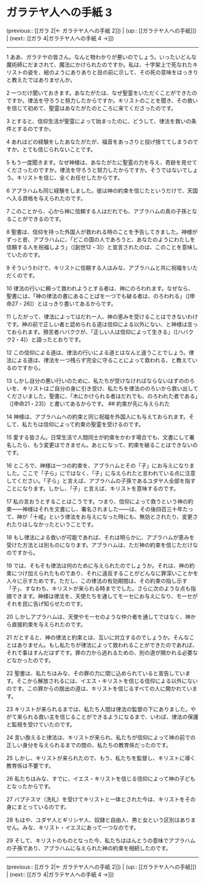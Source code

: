# ガラテヤ人への手紙 3

(previous:: [[ガラ 2|← ガラテヤ人への手紙 2]]) | (up:: [[ガラテヤ人への手紙]]) | (next:: [[ガラ 4|ガラテヤ人への手紙 4 →]])

***


1 ああ、ガラテヤの皆さん。なんと物わかりが悪いのでしょう。いったいどんな魔術師にだまされて、魔法にかけられたのですか。私は、十字架上で死なれたキリストの姿を、絵のようにありありと目の前に示して、その死の意味をはっきりと教えたではありませんか。 

2 一つだけ聞いておきます。あなたがたは、なぜ聖霊をいただくことができたのですか。律法を守ろうと努力したからですか。キリストのことを聞き、その救いを信じて初めて、聖霊はあなたがたのところに来てくださったのです。 

3 とすると、信仰生活が聖霊によって始まったのに、どうして、律法を救いの条件とするのですか。 

4 あれほどの経験をしたあなたがたが、福音をあっさりと投げ捨ててしまうのですか。とても信じられないことです。 

5 もう一度聞きます。なぜ神様は、あなたがたに聖霊の力を与え、奇跡を見せてくださったのですか。律法を守ろうと努力したからですか。そうではないでしょう。キリストを信じ、全くお任せしたからです。 

6 アブラハムも同じ経験をしました。彼は神の約束を信じたというだけで、天国へ入る資格を与えられたのです。 

7 このことから、心から神に信頼する人はだれでも、アブラハムの真の子孫となることができるのです。 

8 聖書は、信仰を持った外国人が救われる時のことを予告してきました。神様がずっと昔、アブラハムに、「どこの国の人であろうと、あなたのようにわたしを信頼する人を祝福しよう」（[創世12・3]）と宣言されたのは、このことを意味していたのです。 

9 そういうわけで、キリストに信頼する人はみな、アブラハムと共に祝福をいただくのです。 

10 律法の行いに頼って救われようとする者は、神にのろわれます。なぜなら、聖書には、「神の律法の書にあることばを一つでも破る者は、のろわれる」（[申命27・26]）とはっきり書いてあるからです。 

11 したがって、律法によってはだれ一人、神の恵みを受けることはできないわけです。神の前で正しい者と認められる道は信仰による以外にない、と神様は言っておられます。預言者ハバククが、「正しい人は信仰によって生きる」（[ハバクク2・4]）と語ったとおりです。 

12 この信仰による道は、律法の行いによる道とはなんと違うことでしょう。律法による道は、律法を一つ残らず完全に守ることによって救われる、と教えているのですから。 

13 しかし自分の悪い行いのために、私たちが受けなければならないはずののろいを、キリストはご自分の身に引き受け、私たちを律法ののろいから救い出してくださいました。聖書に、「木にかけられる者はだれでも、のろわれた者である」（[申命21・23]）と書いてあるからです。 ## 約束が先に与えられた 

14 神様は、アブラハムへの約束と同じ祝福を外国人にも与えておられます。そして、私たちは信仰によって約束の聖霊を受けるのです。 

15 愛する皆さん。日常生活で人間同士が約束をかわす場合でも、文書にして署名したら、もう変更はできません。あとになって、約束を破ることはできないのです。 

16 ところで、神様は一つの約束を、アブラハムとその「子」にお与えになりました。ここで「子ら」にではなく、「子」に与えられたと言われている点に注意してください。「子ら」と言えば、アブラハムの子孫であるユダヤ人全部を指すことになります。しかし、「子」と言えば、キリストを意味するのです。 

17 私の言おうとすることはこうです。つまり、信仰によって救うという神の約束――神様はそれを文書にし、署名されました――は、その後四百三十年たって、神が「十戒」という律法をお与えになった時にも、無効とされたり、変更されたりはしなかったということです。 

18 もし律法による救いが可能であれば、それは明らかに、アブラハムが恵みを受けた方法とは別ものになります。アブラハムは、ただ神の約束を信じただけなのですから。 

19 では、そもそも律法は何のために与えられたのでしょうか。それは、神の約束につけ加えられたものであり、それに違反することがどんなに罪深いことかを人々に示すためです。ただし、この律法の有効期間は、その約束の指し示す「子」、すなわち、キリストが来られる時まででした。さらに次のような点も指摘できます。神様は律法を、天使たちを通してモーセにお与えになり、モーセがそれを民に告げ知らせたのです。 

20 しかしアブラハムは、天使やモーセのような仲介者を通してではなく、神から直接約束を与えられたのです。 

21 だとすると、神の律法と約束とは、互いに対立するのでしょうか。そんなことはありません。もし私たちが律法によって救われることができたのであれば、それで事はすんだはずです。罪の力から逃れるための、別の道が開かれる必要などなかったのです。 

22 聖書は、私たちはみな、その罪の力に閉じ込められていると宣告しています。そこから解放されるには、イエス・キリストを信じる信仰による以外にないのです。この罪からの脱出の道は、キリストを信じるすべての人に開かれています。 

23 キリストが来られるまでは、私たち人間は律法の監督の下にありました。やがて来られる救い主を信じることができるようになるまで、いわば、律法の保護と監視を受けていたのです。 

24 言い換えると律法は、キリストが来られ、私たちが信仰によって神の前での正しい身分を与えられるまでの間の、私たちの教育係だったのです。 

25 しかし、キリストが来られたので、もう、私たちを監督し、キリストに導く教育係は不要です。 

26 私たちはみな、すでに、イエス・キリストを信じる信仰によって神の子どもとなったからです。 

27 バプテスマ（洗礼）を受けてキリストと一体とされた今は、キリストをその身にまとっているのです。 

28 もはや、ユダヤ人とギリシヤ人、奴隷と自由人、男と女という区別はありません。みな、キリスト・イエスにあって一つなのです。 

29 そして、キリストのものとなった今、私たちはほんとうの意味でアブラハムの子孫であり、アブラハムに与えられた神の約束を相続したのです。

***

(previous:: [[ガラ 2|← ガラテヤ人への手紙 2]]) | (up:: [[ガラテヤ人への手紙]]) | (next:: [[ガラ 4|ガラテヤ人への手紙 4 →]])

